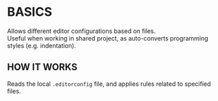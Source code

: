 # BASICS

Allows different editor configurations based on files.  
Useful when working in shared project, as auto-converts programming styles (e.g. indentation).  

## HOW IT WORKS

Reads the local `.editorconfig` file, and applies rules related to specified files.  
